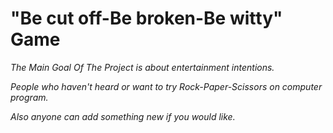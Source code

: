 # "Be cut off-Be broken-Be witty" Game
*The Main Goal Of The Project is about entertainment intentions.*

*People who haven't heard or want to try Rock-Paper-Scissors on computer program.*

*Also anyone can add something new if you would like.*
